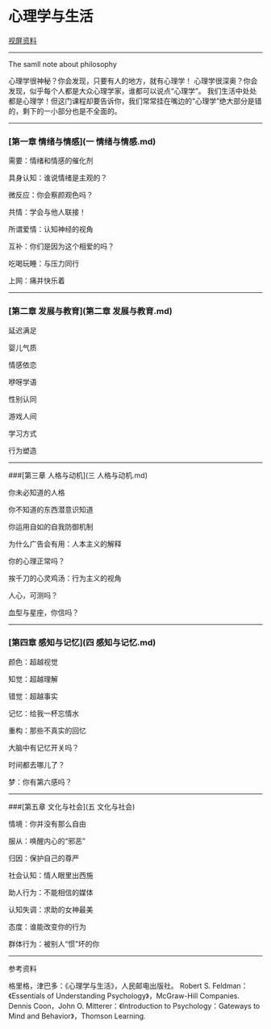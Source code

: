 # 心理学与生活

[视屏资料](http://www.icourse163.org/course/NJU-1001573001)

-----
The samll note about philosophy

心理学很神秘？你会发现，只要有人的地方，就有心理学！ 心理学很深奥？你会发现，似乎每个人都是大众心理学家，谁都可以说点“心理学”。 我们生活中处处都是心理学！但这门课程却要告诉你，我们常常挂在嘴边的“心理学”绝大部分是错的，剩下的一小部分也是不全面的。
___
### [第一章 情绪与情感](一 情绪与情感.md)
需要：情绪和情感的催化剂 

具身认知：谁说情绪是主观的？



微反应：你会察颜观色吗？ 

共情：学会与他人联接！

所谓爱情：认知神经的视角

互补：你们是因为这个相爱的吗？

吃喝玩睡：与压力同行

上网：痛并快乐着

___

### [第二章  发展与教育](第二章 发展与教育.md)




延迟满足


婴儿气质

情感依恋

咿呀学语

性别认同

游戏人间

学习方式

行为塑造

___


###[第三章  人格与动机](三 人格与动机.md)

你未必知道的人格

你不知道的东西潜意识知道

你运用自如的自我防御机制

为什么广告会有用：人本主义的解释


你的心理正常吗？


挨千刀的心灵鸡汤：行为主义的视角

人心，可测吗？

血型与星座，你信吗？

___

### [第四章  感知与记忆](四 感知与记忆.md)


颜色：超越视觉

知觉：超越理解



错觉：超越事实

记忆：给我一杯忘情水


重构：那些不真实的回忆

大脑中有记忆开关吗？


时间都去哪儿了？

梦：你有第六感吗？


___


###[第五章  文化与社会](五 文化与社会)



情境：你并没有那么自由

服从：唤醒内心的“邪恶”




归因：保护自己的尊严


社会认知：情人眼里出西施

助人行为：不能相信的媒体


认知失调：求助的女神最美

态度：谁能改变你的行为

群体行为：被别人“惯”坏的你







___
参考资料

格里格，津巴多：《心理学与生活》，人民邮电出版社。
Robert S. Feldman：《Essentials of Understanding Psychology》，McGraw-Hill Companies.
Dennis Coon，John O. Mitterer：《Introduction to Psychology：Gateways to Mind and Behavior》，Thomson Learning.
